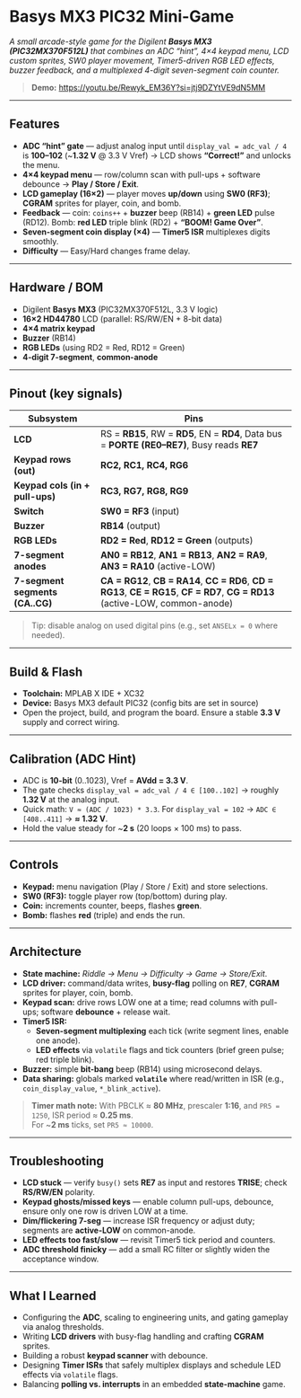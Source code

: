

# Basys MX3 PIC32 Mini-Game

*A small arcade-style game for the Digilent **Basys MX3 (PIC32MX370F512L)** that combines an ADC “hint”, 4×4 keypad menu, LCD custom sprites, SW0 player movement, Timer5-driven RGB LED effects, buzzer feedback, and a multiplexed 4-digit seven-segment coin counter.*

> **Demo:** https://youtu.be/Rewyk_EM36Y?si=jtj9DZYtVE9dN5MM

---

## Features
- **ADC “hint” gate** — adjust analog input until `display_val = adc_val / 4` is **100–102** (~**1.32 V** @ 3.3 V Vref) → LCD shows **“Correct!”** and unlocks the menu.  
- **4×4 keypad menu** — row/column scan with pull-ups + software debounce → **Play / Store / Exit**.  
- **LCD gameplay (16×2)** — player moves **up/down** using **SW0 (RF3)**; **CGRAM** sprites for player, coin, and bomb.  
- **Feedback** — coin: `coins++` + **buzzer** beep (RB14) + **green LED** pulse (RD12). Bomb: **red LED** triple blink (RD2) + **“BOOM! Game Over”**.  
- **Seven-segment coin display (×4)** — **Timer5 ISR** multiplexes digits smoothly.  
- **Difficulty** — Easy/Hard changes frame delay.

---

## Hardware / BOM
- Digilent **Basys MX3** (PIC32MX370F512L, 3.3 V logic)  
- **16×2 HD44780** LCD (parallel: RS/RW/EN + 8-bit data)  
- **4×4 matrix keypad**  
- **Buzzer** (RB14)  
- **RGB LEDs** (using RD2 = Red, RD12 = Green)  
- **4-digit 7-segment**, **common-anode**

---

## Pinout (key signals)

| Subsystem | Pins |
|---|---|
| **LCD** | RS = **RB15**, RW = **RD5**, EN = **RD4**, Data bus = **PORTE (RE0–RE7)**, Busy reads **RE7** |
| **Keypad rows (out)** | **RC2, RC1, RC4, RG6** |
| **Keypad cols (in + pull-ups)** | **RC3, RG7, RG8, RG9** |
| **Switch** | **SW0 = RF3** (input) |
| **Buzzer** | **RB14** (output) |
| **RGB LEDs** | **RD2 = Red**, **RD12 = Green** (outputs) |
| **7-segment anodes** | **AN0 = RB12**, **AN1 = RB13**, **AN2 = RA9**, **AN3 = RA10** (active-LOW) |
| **7-segment segments (CA..CG)** | **CA = RG12**, **CB = RA14**, **CC = RD6**, **CD = RG13**, **CE = RG15**, **CF = RD7**, **CG = RD13** (active-LOW, common-anode) |

> Tip: disable analog on used digital pins (e.g., set `ANSELx = 0` where needed).

---

## Build & Flash
- **Toolchain:** MPLAB X IDE + XC32  
- **Device:** Basys MX3 default PIC32 (config bits are set in source)  
- Open the project, build, and program the board. Ensure a stable **3.3 V** supply and correct wiring.

---

## Calibration (ADC Hint)
- ADC is **10-bit** (0..1023), Vref = **AVdd = 3.3 V**.  
- The gate checks `display_val = adc_val / 4 ∈ [100..102]` → roughly **1.32 V** at the analog input.  
- Quick math: `V ≈ (ADC / 1023) * 3.3`. For `display_val = 102` → `ADC ∈ [408..411]` → **≈ 1.32 V**.  
- Hold the value steady for ~**2 s** (20 loops × 100 ms) to pass.

---

## Controls
- **Keypad:** menu navigation (Play / Store / Exit) and store selections.  
- **SW0 (RF3):** toggle player row (top/bottom) during play.  
- **Coin:** increments counter, beeps, flashes **green**.  
- **Bomb:** flashes **red** (triple) and ends the run.

---

## Architecture
- **State machine:** *Riddle → Menu → Difficulty → Game → Store/Exit*.  
- **LCD driver:** command/data writes, **busy-flag** polling on **RE7**, **CGRAM** sprites for player, coin, bomb.  
- **Keypad scan:** drive rows LOW one at a time; read columns with pull-ups; software **debounce** + release wait.  
- **Timer5 ISR:**  
  - **Seven-segment multiplexing** each tick (write segment lines, enable one anode).  
  - **LED effects** via `volatile` flags and tick counters (brief green pulse; red triple blink).  
- **Buzzer:** simple **bit-bang** beep (RB14) using microsecond delays.  
- **Data sharing:** globals marked **`volatile`** where read/written in ISR (e.g., `coin_display_value`, `*_blink_active`).

> **Timer math note:** With PBCLK ≈ **80 MHz**, prescaler **1:16**, and `PR5 = 1250`, ISR period ≈ **0.25 ms**.  
> For ~**2 ms** ticks, set `PR5 ≈ 10000`.

---

## Troubleshooting
- **LCD stuck** — verify `busy()` sets **RE7** as input and restores **TRISE**; check **RS/RW/EN** polarity.  
- **Keypad ghosts/missed keys** — enable column pull-ups, debounce, ensure only one row is driven LOW at a time.  
- **Dim/flickering 7-seg** — increase ISR frequency or adjust duty; segments are **active-LOW** on common-anode.  
- **LED effects too fast/slow** — revisit Timer5 tick period and counters.  
- **ADC threshold finicky** — add a small RC filter or slightly widen the acceptance window.

---

## What I Learned
- Configuring the **ADC**, scaling to engineering units, and gating gameplay via analog thresholds.  
- Writing **LCD drivers** with busy-flag handling and crafting **CGRAM** sprites.  
- Building a robust **keypad scanner** with debounce.  
- Designing **Timer ISRs** that safely multiplex displays and schedule LED effects via `volatile` flags.  
- Balancing **polling vs. interrupts** in an embedded **state-machine** game.
